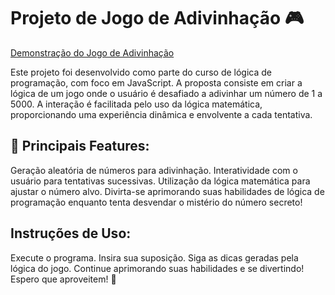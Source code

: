 <h1>Projeto de Jogo de Adivinhação 🎮</h1>

[Demonstração do Jogo de Adivinhação](https://dayannemafra.github.io/descubraonumero/)


Este projeto foi desenvolvido como parte do curso de lógica de programação, com foco em JavaScript. A proposta consiste em criar a lógica de um jogo onde o usuário é desafiado a adivinhar um número de 1 a 5000. A interação é facilitada pelo uso da lógica matemática, proporcionando uma experiência dinâmica e envolvente a cada tentativa.

<h2>🚀 Principais Features:</h2>

Geração aleatória de números para adivinhação.
Interatividade com o usuário para tentativas sucessivas.
Utilização da lógica matemática para ajustar o número alvo.
Divirta-se aprimorando suas habilidades de lógica de programação enquanto tenta desvendar o mistério do número secreto!

<h2>Instruções de Uso:</h2>

Execute o programa.
Insira sua suposição.
Siga as dicas geradas pela lógica do jogo.
Continue aprimorando suas habilidades e se divertindo!
Espero que aproveitem! 🚀

